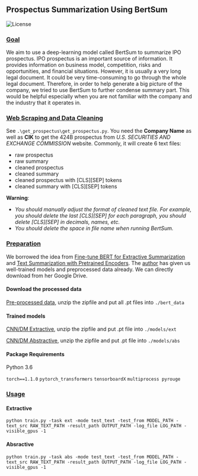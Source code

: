 ## Prospectus Summarization Using BertSum

![License](https://img.shields.io/badge/license-apache2_2-blue.svg)

### [Goal](#readme)
We aim to use a deep-learning model called BertSum to summarize IPO prospectus. IPO prospectus is an important source of information. It provides information on business model, competition, risks and opportunities, and financial situations. However, it is usually a very long legal document. It could be very time-consuming to go through the whole legal document. Therefore, in order to help generate a big picture of the company, we tried to use BertSum to further condense summary part. This would be helpful especially when you are not familiar with the company and the industry that it operates in.

### [Web Scraping and Data Cleaning](#readme)
See `.\get_prospectus\get_prospectus.py`. You need the **Company Name** as well as **CIK** to get the 424B prospectus from *U.S. SECURITIES AND EXCHANGE COMMISSION* website. Commonly, it will create 6 text files:
- raw prospectus
- raw summary
- cleaned prospectus
- cleaned summary
- cleaned prospectus with [CLS][SEP] tokens
- cleaned summary with [CLS][SEP] tokens

**Warning**: 
- *You should manually adjust the format of cleaned text file. For example, you should delete the last [CLS][SEP] for each paragraph, you should delete [CLS][SEP] in decimals, names, etc.*
- *You should delete the space in file name when running BertSum.*

### [Preparation](#readme)
We borrowed the idea from [Fine-tune BERT for Extractive Summarization](https://arxiv.org/pdf/1903.10318.pdf) and [Text Summarization with Pretrained Encoders](https://www.aclweb.org/anthology/D19-1387.pdf). The [author](https://github.com/nlpyang/PreSumm/tree/dev) has given us well-trained models and preprocessed data already. We can directly download from her Google Drive.
#### Download the processed data
[Pre-processed data](https://drive.google.com/file/d/1DN7ClZCCXsk2KegmC6t4ClBwtAf5galI/view), unzip the zipfile and put all .pt files into `./bert_data`
#### Trained models
[CNN/DM Extractive](https://drive.google.com/file/d/1kKWoV0QCbeIuFt85beQgJ4v0lujaXobJ/view), unzip the zipfile and put .pt file into `./models/ext`

[CNN/DM Abstractive](https://drive.google.com/file/d/1-IKVCtc4Q-BdZpjXc4s70_fRsWnjtYLr/view), unzip the zipfile and put .pt file into `./models/abs`

#### Package Requirements
Python 3.6

`torch==1.1.0` `pytorch_transformers` `tensorboardX` `multiprocess pyrouge`

### [Usage](#readme)
#### Extractive
```
python train.py -task ext -mode test_text -test_from MODEL_PATH -text_src RAW_TEXT_PATH -result_path OUTPUT_PATH -log_file LOG_PATH -visible_gpus -1
```

#### Absractive
```
python train.py -task abs -mode test_text -test_from MODEL_PATH -text_src RAW_TEXT_PATH -result_path OUTPUT_PATH -log_file LOG_PATH -visible_gpus -1
```
